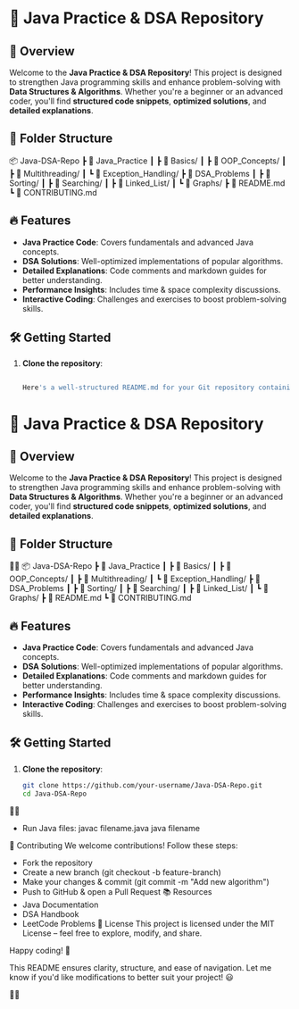 # 🚀 Java Practice & DSA Repository

## 📌 Overview
Welcome to the **Java Practice & DSA Repository**! This project is designed to strengthen Java programming skills and enhance problem-solving with **Data Structures & Algorithms**. Whether you're a beginner or an advanced coder, you'll find **structured code snippets**, **optimized solutions**, and **detailed explanations**.

## 📂 Folder Structure
📦 Java-DSA-Repo ┣ 📂 Java_Practice ┃ ┣ 📜 Basics/ ┃ ┣ 📜 OOP_Concepts/ ┃ ┣ 📜 Multithreading/ ┃ ┗ 📜 Exception_Handling/ ┣ 📂 DSA_Problems ┃ ┣ 📜 Sorting/ ┃ ┣ 📜 Searching/ ┃ ┣ 📜 Linked_List/ ┃ ┗ 📜 Graphs/ ┣ 📜 README.md ┗ 📜 CONTRIBUTING.md

## 🔥 Features
- **Java Practice Code**: Covers fundamentals and advanced Java concepts.
- **DSA Solutions**: Well-optimized implementations of popular algorithms.
- **Detailed Explanations**: Code comments and markdown guides for better understanding.
- **Performance Insights**: Includes time & space complexity discussions.
- **Interactive Coding**: Challenges and exercises to boost problem-solving skills.

## 🛠️ Getting Started
1. **Clone the repository**:
   ```sh

   Here's a well-structured README.md for your Git repository containing Java practice code and DSA (Data Structures & Algorithms). It ensures clarity, ease of navigation, and engagement:
# 🚀 Java Practice & DSA Repository

## 📌 Overview
Welcome to the **Java Practice & DSA Repository**! This project is designed to strengthen Java programming skills and enhance problem-solving with **Data Structures & Algorithms**. Whether you're a beginner or an advanced coder, you'll find **structured code snippets**, **optimized solutions**, and **detailed explanations**.

## 📂 Folder Structure


📦 Java-DSA-Repo ┣ 📂 Java_Practice ┃ ┣ 📜 Basics/ ┃ ┣ 📜 OOP_Concepts/ ┃ ┣ 📜 Multithreading/ ┃ ┗ 📜 Exception_Handling/ ┣ 📂 DSA_Problems ┃ ┣ 📜 Sorting/ ┃ ┣ 📜 Searching/ ┃ ┣ 📜 Linked_List/ ┃ ┗ 📜 Graphs/ ┣ 📜 README.md ┗ 📜 CONTRIBUTING.md

## 🔥 Features
- **Java Practice Code**: Covers fundamentals and advanced Java concepts.
- **DSA Solutions**: Well-optimized implementations of popular algorithms.
- **Detailed Explanations**: Code comments and markdown guides for better understanding.
- **Performance Insights**: Includes time & space complexity discussions.
- **Interactive Coding**: Challenges and exercises to boost problem-solving skills.

## 🛠️ Getting Started
1. **Clone the repository**:
   ```sh
   git clone https://github.com/your-username/Java-DSA-Repo.git
   cd Java-DSA-Repo


- Run Java files:
javac filename.java
java filename


🤝 Contributing
We welcome contributions! Follow these steps:
- Fork the repository
- Create a new branch (git checkout -b feature-branch)
- Make your changes & commit (git commit -m "Add new algorithm")
- Push to GitHub & open a Pull Request
📚 Resources
- Java Documentation
- DSA Handbook
- LeetCode Problems
📜 License
This project is licensed under the MIT License – feel free to explore, modify, and share.

Happy coding! 🚀

This README ensures clarity, structure, and ease of navigation. Let me know if you'd like modifications to better suit your project! 😃


